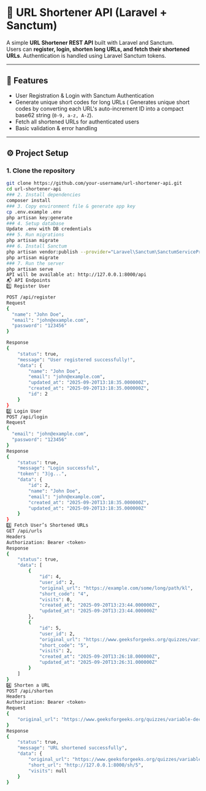 # 📌 URL Shortener API (Laravel + Sanctum)

A simple **URL Shortener REST API** built with Laravel and Sanctum.  
Users can **register, login, shorten long URLs, and fetch their shortened URLs**. Authentication is handled using Laravel Sanctum tokens.  

---
## 🚀 Features
- User Registration & Login with Sanctum Authentication  
- Generate unique short codes for long URLs ( Generates unique short codes by converting each URL's auto-increment ID into a compact base62 string (`0-9, a-z, A-Z`).
- Fetch all shortened URLs for authenticated users  
- Basic validation & error handling  

---
## ⚙️ Project Setup

### 1. Clone the repository
```bash
git clone https://github.com/your-username/url-shortener-api.git
cd url-shortener-api
### 2. Install dependencies
composer install
### 3. Copy environment file & generate app key
cp .env.example .env
php artisan key:generate
### 4. Setup database
Update .env with DB credentials
### 5. Run migrations
php artisan migrate
### 6. Install Sanctum
php artisan vendor:publish --provider="Laravel\Sanctum\SanctumServiceProvider"
php artisan migrate
### 7. Run the server
php artisan serve
API will be available at: http://127.0.0.1:8000/api
📬 API Endpoints
1️⃣ Register User

POST /api/register
Request
{
  "name": "John Doe",
  "email": "john@example.com",
  "password": "123456"
}

Response
{
    "status": true,
    "message": "User registered successfully!",
    "data": {
        "name": "John Doe",
        "email": "john@example.com",
        "updated_at": "2025-09-20T13:18:35.000000Z",
        "created_at": "2025-09-20T13:18:35.000000Z",
        "id": 2
    }
}
2️⃣ Login User
POST /api/login
Request
{
  "email": "john@example.com",
  "password": "123456"
}
Response
{
    "status": true,
    "message": "Login successful",
    "token": "3|g...",
    "data": {
        "id": 2,
        "name": "John Doe",
        "email": "john@example.com",
        "created_at": "2025-09-20T13:18:35.000000Z",
        "updated_at": "2025-09-20T13:18:35.000000Z"
    }
}
3️⃣ Fetch User’s Shortened URLs
GET /api/urls
Headers
Authorization: Bearer <token>
Response
{
    "status": true,
    "data": [
        {
            "id": 4,
            "user_id": 2,
            "original_url": "https://example.com/some/long/path/kl",
            "short_code": "4",
            "visits": 0,
            "created_at": "2025-09-20T13:23:44.000000Z",
            "updated_at": "2025-09-20T13:23:44.000000Z"
        },
        {
            "id": 5,
            "user_id": 2,
            "original_url": "https://www.geeksforgeeks.org/quizzes/variable-declaration-and-scope-gq/",
            "short_code": "5",
            "visits": 2,
            "created_at": "2025-09-20T13:26:18.000000Z",
            "updated_at": "2025-09-20T13:26:31.000000Z"
        }
    ]
}
4️⃣ Shorten a URL
POST /api/shorten
Headers
Authorization: Bearer <token>
Request
{
    "original_url": "https://www.geeksforgeeks.org/quizzes/variable-declaration-and-scope-gq/"
}
Response
{
    "status": true,
    "message": "URL shortened successfully",
    "data": {
        "original_url": "https://www.geeksforgeeks.org/quizzes/variable-declaration-and-scope-gq/",
        "short_url": "http://127.0.0.1:8000/sh/5",
        "visits": null
    }
}
